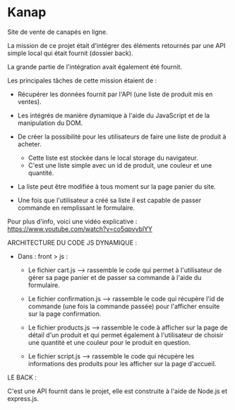 # Kanap #
Site de vente de canapés en ligne.

La mission de ce projet était d'intégrer des éléments retournés par une API simple local qui était fournit (dossier back).

La grande partie de l'intégration avait également été fournit.

Les principales tâches de cette mission étaient de : 

  - Récupérer les données fournit par l'API (une liste de produit mis en ventes).
    
  - Les intégrés de manière dynamique à l'aide du JavaScript et de la manipulation du DOM.
    
  - De créer la possibilité pour les utilisateurs de faire une liste de produit à acheter.
    - Cette liste est stockée dans le local storage du navigateur.
    - C'est une liste simple avec un id de produit, une couleur et une quantité.
      
  - La liste peut être modifiée à tous moment sur la page panier du site.
    
  - Une fois que l'utilisateur a créé sa liste il est capable de passer commande en remplissant le formulaire.

 Pour plus d'info, voici une vidéo explicative : https://www.youtube.com/watch?v=co5qpvyblYY 

 ARCHITECTURE DU CODE JS DYNAMIQUE :

 - Dans : front > js :
   - Le fichier cart.js --> rassemble le code qui permet à l'utilisateur de gérer sa page panier et de passer sa commande à l'aide du formulaire.
     
   - Le fichier confirmation.js --> rassemble le code qui récupère l'id de commande (une fois la commande passée) pour l'afficher ensuite sur la page confirmation.
     
   - Le fichier products.js --> rassemble le code à afficher sur la page de détail d'un produit et qui permet également à l'utilisateur de choisir une quantité et une couleur pour le produit en question.
     
   - Le fichier script.js --> rassemble le code qui récupère les informations des produits pour les afficher sur la page d'accueil.
  

LE BACK : 

C'est une API fournit dans le projet, elle est construite à l'aide de Node.js et express.js.
